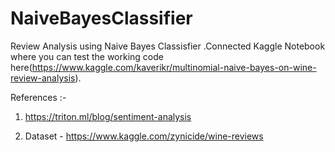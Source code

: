 # NaiveBayesClassifier
Review Analysis using Naive Bayes Classisfier .Connected Kaggle Notebook where you can test the working code here(https://www.kaggle.com/kaverikr/multinomial-naive-bayes-on-wine-review-analysis).

References :-

1. https://triton.ml/blog/sentiment-analysis

2. Dataset - https://www.kaggle.com/zynicide/wine-reviews
